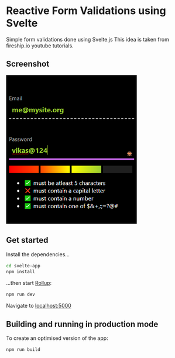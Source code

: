 # Reactive Form Validations using Svelte
Simple form validations done using Svelte.js
This idea is taken from fireship.io youtube tutorials.

## Screenshot
![Svelte form validations (Vikas Kukreti)](./screenshot.png)

## Get started

Install the dependencies...

```bash
cd svelte-app
npm install
```

...then start [Rollup](https://rollupjs.org):

```bash
npm run dev
```

Navigate to [localhost:5000](http://localhost:5000)


## Building and running in production mode

To create an optimised version of the app:

```bash
npm run build
```
